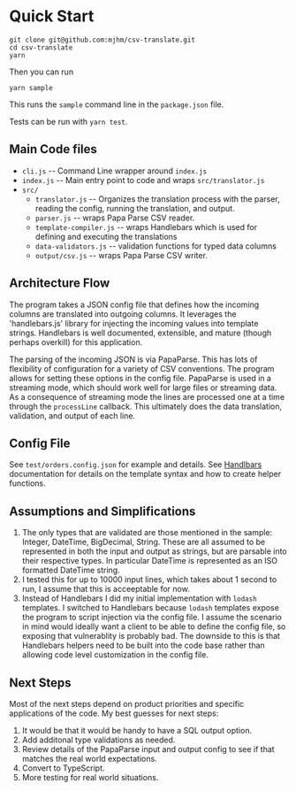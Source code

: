 # Quick Start

```
git clone git@github.com:mjhm/csv-translate.git
cd csv-translate
yarn

```
Then you can run 
```
yarn sample
```

This runs the `sample` command line in the `package.json` file.

Tests can be run with `yarn test`.

## Main Code files

- `cli.js` -- Command Line wrapper around `index.js`
- `index.js` -- Main entry point to code and wraps `src/translator.js`
- `src/`
  - `translator.js` -- Organizes the translation process with the parser, reading the config, running the translation, and output.
  - `parser.js` -- wraps Papa Parse CSV reader.
  - `template-compiler.js` -- wraps Handlebars which is used for defining and executing the translations
  - `data-validators.js` -- validation functions for typed data columns
  - `output/csv.js` -- wraps Papa Parse CSV writer.

## Architecture Flow

The program takes a JSON config file that defines how the incoming columns are translated into outgoing columns. It leverages the 'handlebars.js' library for injecting the incoming values into template strings. Handlebars is well documented, extensible, and mature (though perhaps overkill) for this application.

The parsing of the incoming JSON is via PapaParse. This has lots of flexibility of configuration for a variety of CSV conventions. The program allows for setting these options in the config file. PapaParse is used in a streaming mode, which should work well for large files or streaming data. As a consequence of streaming mode the lines are processed one at a time through the `processLine` callback. This ultimately does the data translation, validation, and output of each line.

## Config File

See `test/orders.config.json` for example and details. See [Handlbars](https://handlebarsjs.com/guide/) documentation for details on the template syntax and how to create helper functions.

## Assumptions and Simplifications

1. The only types that are validated are those mentioned in the sample: Integer, DateTime, BigDecimal, String. These are all assumed to be represented in both the input and output as strings, but are parsable into their respective types.  In particular DateTime is represented as an ISO formatted DateTime string.
2. I tested this for up to 10000 input lines, which takes about 1 second to run, I assume that this is acceeptable for now.
3. Instead of Handlebars I did my initial implementation with `lodash` templates. I switched to Handlebars because `lodash` templates expose the program to script injection via the config file. I assume the scenario in mind would ideally want a client to be able to define the config file, so exposing that vulnerablity is probably bad. The downside to this is that Handlebars helpers need to be built into the code base rather than allowing code level customization in the config file.

## Next Steps

Most of the next steps depend on product priorities and specific applications of the code. My best guesses for next steps:
1. It would be that it would be handy to have a SQL output option.
2. Add additonal type validations as needed.
3. Review details of the PapaParse input and output config to see if that matches the real world expectations.
4. Convert to TypeScript.
5. More testing for real world situations.
   


